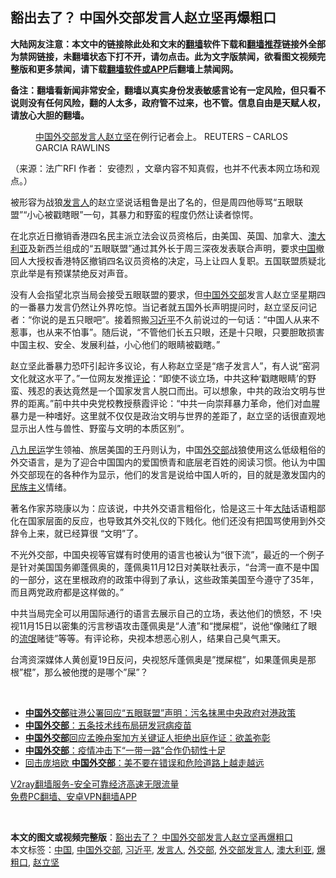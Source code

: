  <h2>豁出去了？ 中国外交部发言人赵立坚再爆粗口</h2> <p class="notice"><b>大陆网友注意：本文中的链接除此处和文末的<a href="https://github.com/bannedbook/fanqiang" >翻墙</a>软件下载和<a href="https://github.com/killgcd/justmysocks/blob/master/README.md">翻墙推荐</a>链接外全部为禁网链接，未翻墙状态下打不开，请勿点击。此为文字版禁闻，欲看图文视频完整版和更多禁闻，请下载<a href="https://github.com/bannedbook/fanqiang">翻墙软件或APP</a>后翻墙上禁闻网。</p><p>备注：翻墙看新闻非常安全，翻墙以真实身份发表敏感言论有一定风险，但只看不说则没有任何风险，翻的人太多，政府管不过来，也不管。信息自由是天赋人权，请放心大胆的翻墙。</b></p>  <div class="entry"> <figure>                <figcaption>                <a href="https://www.bannedbook.org/bnews/tag/%E4%B8%AD%E5%9B%BD/" class="st_tag internal_tag" rel="tag" title="标签 中国 下的日志">中国</a><a href="https://www.bannedbook.org/bnews/tag/%E5%A4%96%E4%BA%A4%E9%83%A8%E5%8F%91%E8%A8%80%E4%BA%BA/" class="st_tag internal_tag" rel="tag" title="标签 外交部发言人 下的日志">外交部发言人</a><a href="https://www.bannedbook.org/bnews/tag/%E8%B5%B5%E7%AB%8B%E5%9D%9A/" class="st_tag internal_tag" rel="tag" title="标签 赵立坚 下的日志">赵立坚</a>在例行记者会上。                REUTERS &#8211; CARLOS GARCIA RAWLINS            </figcaption></figure> <p>（来源：法广RFI                                      作者：                                                                                                     安德烈                                                                                            ，文章内容不知真假，也并不代表本网立场和观点。）</p> <p>                    被形容为战狼<a href="https://www.bannedbook.org/bnews/tag/%E5%8F%91%E8%A8%80%E4%BA%BA/" class="st_tag internal_tag" rel="tag" title="标签 发言人 下的日志">发言人</a>的赵立坚说话粗鲁是出了名的，但是周四他辱骂“五眼联盟”“小心被戳瞎眼”一句，其暴力和野蛮的程度仍然让读者惊愕。                </p> <p>在北京近日撤销香港四名民主派立法会议员资格后，由美国、英国、加拿大、<a href="https://www.bannedbook.org/bnews/tag/%e6%be%b3%e5%a4%a7%e5%88%a9%e4%ba%9a/" class="st_tag internal_tag" rel="tag" title="标签 澳大利亚 下的日志">澳大利亚</a>及新西兰组成的“五眼联盟”通过其外长于周三深夜发表联合声明，要求<span class='wp_keywordlink_affiliate'><a href="https://www.bannedbook.org/" title="中国" target="_blank">中国</a></span>撤回人大授权香港特区撤销四名议员资格的决定，马上让四人复职。五国联盟质疑北京此举是有预谋禁绝反对声音。</p>  <p>没有人会指望北京当局会接受五眼联盟的要求，但<a href="https://www.bannedbook.org/bnews/tag/%E4%B8%AD%E5%9B%BD%E5%A4%96%E4%BA%A4%E9%83%A8/" class="st_tag internal_tag" rel="tag" title="标签 中国外交部 下的日志">中国外交部</a>发言人赵立坚星期四的一番暴力发言仍然让外界吃惊。当记者就五国外长声明提问时，赵立坚反问记者：“你说的是五只眼吧”。接着照搬<a href="https://www.bannedbook.org/bnews/tag/%e4%b9%a0%e8%bf%91%e5%b9%b3/" class="st_tag internal_tag" rel="tag" title="标签 习近平 下的日志">习近平</a>不久前说过的一句话：“中国人从来不惹事，也从来不怕事”。随后说，“不管他们长五只眼，还是十只眼，只要胆敢损害中国主权、安全、发展利益，小心他们的眼睛被戳瞎。”</p> <p>赵立坚此番暴力恐吓引起许多议论，有人称赵立坚是“痞子发言人”，有人说“窑洞文化就这水平了。”一位网友发推<span class='wp_keywordlink_affiliate'><a href="https://www.bannedbook.org/bnews/comments/" title="新闻评论" target="_blank">评论</a></span>：“即使不谈立场，中共这种‘戳瞎眼睛’的野蛮、残忍的表达竟然是一个国家发言人脱口而出。可以想象，中共的政治文明与世界的距离。”前中共中央党校教授蔡霞评论：“中共一向崇拜暴力革命，他们对血腥暴力是一种嗜好。这里就不仅仅是政治文明与世界的差距了，赵立坚的话很直观地显示出人性与兽性、野蛮与文明的本质区别”。</p> <p><span class='wp_keywordlink'><a href="https://www.bannedbook.org/forum2/topic732.html" title="八九民運史  陈小雅  著" target="_blank">八九民运</a></span>学生领袖、旅居美国的王丹则认为，中国<a href="https://www.bannedbook.org/bnews/tag/%E5%A4%96%E4%BA%A4%E9%83%A8/" class="st_tag internal_tag" rel="tag" title="标签 外交部 下的日志">外交部</a>战狼使用这么低级粗俗的外交语言，是为了迎合中国国内的爱国愤青和底层老百姓的阅读习惯。他认为中国外交部现在的各种作为显示，他们的发言是说给中国人听的，目的就是激发国内的<span class='wp_keywordlink'><a href="https://www.bannedbook.org/forum11/topic333.html" title="禁片：民族主义和三座大山" target="_blank">民族主义</a></span>情绪。</p>  <p>著名作家苏晓康以为：应该说，中共外交语言粗俗化，恰是这三十年<span class='wp_keywordlink_affiliate'><a href="https://www.bannedbook.org/" title="大陆" target="_blank">大陆</a></span>话语粗鄙化在国家层面的反应，也导致其外交礼仪的下贱化。他们还没有把国骂使用到外交辞令上来，就已经算很 “文明”了。</p> <p>不光外交部，中国央视等官媒有时使用的语言也被认为“很下流”，最近的一个例子是针对美国国务卿蓬佩奥的，蓬佩奥11月12日对美联社表示，“台湾一直不是中国的一部分，这在里根政府的政策中得到了承认，这些政策美国至今遵守了35年，而且两党政府都是这样做的。”</p> <p>中共当局完全可以用国际通行的语言去展示自己的立场，表达他们的愤怒，不 !央视11月15日以密集的污言秽语攻击蓬佩奥是“人渣”和“搅屎棍”，说他“像赌红了眼的<span class='wp_keywordlink'><a href="https://www.bannedbook.org/forum11/topic282.html" title="禁片：评中国共产党的流氓本性" target="_blank">流氓</a></span>赌徒”等等。有评论称，央视本想恶心别人，结果自己臭气熏天。</p>  <p>台湾资深媒体人黄创夏19日反问，央视怒斥蓬佩奥是&#8221;搅屎棍&#8221;，如果蓬佩奥是那根&#8221;棍&#8221;，那么被他搅的是哪个&#8221;屎&#8221;？</p> <p> </p> <ul class='op-related-articles' title='相关阅读'> <li><a href='https://www.bannedbook.org/bnews/baitai/20201119/1433612.html' target='_blank'><b>中国外交部</b>驻港公署回应“五眼联盟”声明：污名抹黑中央政府对港政策</a></li> <li><a href='https://www.bannedbook.org/bnews/baitai/20201118/1433057.html' target='_blank'><b>中国外交部</b>：五条技术线布局研发冠病疫苗</a></li> <li><a href='https://www.bannedbook.org/bnews/baitai/20201118/1433049.html' target='_blank'><b>中国外交部</b>回应孟晚舟案加方关键证人拒绝出庭作证：欲盖弥彰</a></li> <li><a href='https://www.bannedbook.org/bnews/baitai/20201118/1433045.html' target='_blank'><b>中国外交部</b>：疫情冲击下“一带一路”合作仍韧性十足</a></li> <li><a href='https://www.bannedbook.org/bnews/baitai/20201116/1432011.html' target='_blank'>回击庞培欧 <b>中国外交部</b>：美不要在错误和危险道路上越走越远</a></li> </ul> <p class="texttj"> <a href="https://www.bannedbook.org/forum23/topic22702.html" target="_blank">V2ray翻墙服务-安全可靠经济高速无限流量</a><br/> <a href="https://github.com/bannedbook/fanqiang/wiki/%E7%A6%81%E9%97%BB%E7%BD%91%E5%AE%89%E5%8D%93%E7%BF%BB%E5%A2%99%E6%96%B0%E9%97%BBAPP" target="_blank">免费PC翻墙、安卓VPN翻墙APP</a></p><p> </p> <a name='sharetosocial'></a>       <div><b>本文的图文或视频完整版</b>：<a href='https://www.bannedbook.org/bnews/worldnews/usa/20201120/1433870.html'>豁出去了？ 中国外交部发言人赵立坚再爆粗口</a></div>  </div><!--END ENTRY--> <div class="postfooter"> <div>本文标签：<a href="https://www.bannedbook.org/bnews/tag/%E4%B8%AD%E5%9B%BD/" rel="tag">中国</a>, <a href="https://www.bannedbook.org/bnews/tag/%E4%B8%AD%E5%9B%BD%E5%A4%96%E4%BA%A4%E9%83%A8/" rel="tag">中国外交部</a>, <a href="https://www.bannedbook.org/bnews/tag/%e4%b9%a0%e8%bf%91%e5%b9%b3/" rel="tag">习近平</a>, <a href="https://www.bannedbook.org/bnews/tag/%E5%8F%91%E8%A8%80%E4%BA%BA/" rel="tag">发言人</a>, <a href="https://www.bannedbook.org/bnews/tag/%E5%A4%96%E4%BA%A4%E9%83%A8/" rel="tag">外交部</a>, <a href="https://www.bannedbook.org/bnews/tag/%E5%A4%96%E4%BA%A4%E9%83%A8%E5%8F%91%E8%A8%80%E4%BA%BA/" rel="tag">外交部发言人</a>, <a href="https://www.bannedbook.org/bnews/tag/%e6%be%b3%e5%a4%a7%e5%88%a9%e4%ba%9a/" rel="tag">澳大利亚</a>, <a href="https://www.bannedbook.org/bnews/tag/%E7%88%86%E7%B2%97%E5%8F%A3/" rel="tag">爆粗口</a>, <a href="https://www.bannedbook.org/bnews/tag/%E8%B5%B5%E7%AB%8B%E5%9D%9A/" rel="tag">赵立坚</a></div>  </div><!--END POSTFOOTER--> 